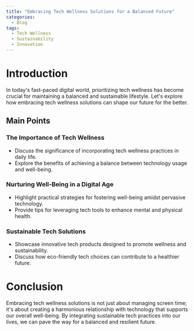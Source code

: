 ```yaml
---
title: "Embracing Tech Wellness Solutions for a Balanced Future"
categories:
  - Blog
tags:
  - Tech Wellness
  - Sustainability
  - Innovation
---
```


# Introduction
In today's fast-paced digital world, prioritizing tech wellness has become crucial for maintaining a balanced and sustainable lifestyle. Let's explore how embracing tech wellness solutions can shape our future for the better.

## Main Points
### The Importance of Tech Wellness
- Discuss the significance of incorporating tech wellness practices in daily life.
- Explore the benefits of achieving a balance between technology usage and well-being.

### Nurturing Well-Being in a Digital Age
- Highlight practical strategies for fostering well-being amidst pervasive technology.
- Provide tips for leveraging tech tools to enhance mental and physical health.

### Sustainable Tech Solutions
- Showcase innovative tech products designed to promote wellness and sustainability.
- Discuss how eco-friendly tech choices can contribute to a healthier future.

# Conclusion
Embracing tech wellness solutions is not just about managing screen time; it's about creating a harmonious relationship with technology that supports our overall well-being. By integrating sustainable tech practices into our lives, we can pave the way for a balanced and resilient future.